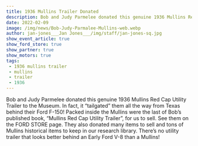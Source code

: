 ```yaml
---
title: 1936 Mullins Trailer Donated
description: Bob and Judy Parmelee donated this genuine 1936 Mullins Red Cap Utility Trailer to the Museum.
date: 2022-02-09
image: /img/news/Bob-Judy-Parmalee-Mullins-web.webp
author: jan-jones___Jan Jones___/img/staff/jan-jones-sq.jpg
show_event_article: true
show_ford_store: true
show_partner: true
show_motors: true
tags: 
 - 1936 mullins trailer 
 - mullins
 - trailer
 - 1936
---
```


Bob and Judy Parmelee donated this genuine 1936 Mullins Red Cap Utility Trailer to the Museum. In fact, it “tailgated” them all the way from Texas behind their Ford F-150! Packed inside the Mullins were the last of Bob’s published book, “Mullins Red Cap Utility Trailer”, for us to sell. See them on the FORD STORE page. They also donated many items to sell and tons of Mullins historical items to keep in our research library. There’s no utility trailer that looks better behind an Early Ford V-8 than a Mullins!

